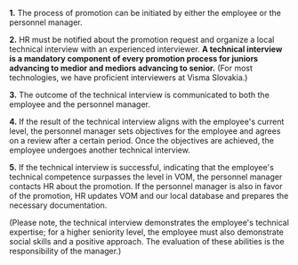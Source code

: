 **1.** The process of promotion can be initiated by either the employee or the personnel manager.

**2.** HR must be notified about the promotion request and organize a local technical interview with an experienced interviewer. **A technical interview is a mandatory component of every promotion process for juniors advancing to medior and mediors advancing to senior.** (For most technologies, we have proficient interviewers at Visma Slovakia.)

**3.** The outcome of the technical interview is communicated to both the employee and the personnel manager.

**4.** If the result of the technical interview aligns with the employee's current level, the personnel manager sets objectives for the employee and agrees on a review after a certain period. Once the objectives are achieved, the employee undergoes another technical interview.

**5.** If the technical interview is successful, indicating that the employee's technical competence surpasses the level in VOM, the personnel manager contacts HR about the promotion. If the personnel manager is also in favor of the promotion, HR updates VOM and our local database and prepares the necessary documentation.

(Please note, the technical interview demonstrates the employee's technical expertise; for a higher seniority level, the employee must also demonstrate social skills and a positive approach. The evaluation of these abilities is the responsibility of the manager.)